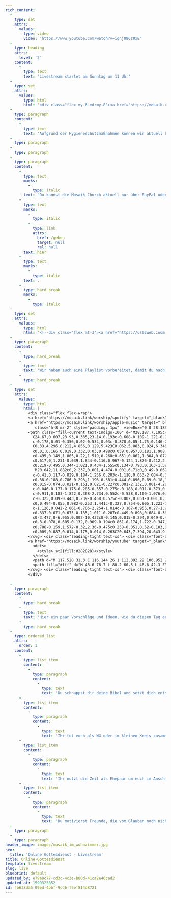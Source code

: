 ```yaml
---
rich_content:
  -
    type: set
    attrs:
      values:
        type: video
        video: 'https://www.youtube.com/watch?v=iqnj086z0xE'
  -
    type: heading
    attrs:
      level: '2'
    content:
      -
        type: text
        text: 'Livestream startet am Sonntag um 11 Uhr'
  -
    type: set
    attrs:
      values:
        type: html
        html: '<div class="flex my-6 md:my-8"><a href="https://mosaik-church.church.tools/publicgroup/566#/" target="_blank" class="w-auto no-underline text-teal-100 mt-2 md:mt-0 p-2 border-2 border-teal-600 flex rounded-sm items-center flex-shrink bg-teal-800 bg-opacity-25 hover:bg-teal-900 active:opacity-75 active:bg-teal-800"> <div class="leading-tight mb-1 content-start"> <div class="font-bold tracking-wide mb-2">Anmeldung zum Open-Air-Gottesdienst am 13. September um 10 Uhr</div> <div>Melde dich und deine Familie zum Gottesdienst an. Wenn du mit deiner WG kommst, meldet euch bitte einzeln an und schreibe in das Kommentarfeld, zu welchem Haushalt du gehörst.</div> </div><svg class="flex-shrink-0 self-start text-teal-100 opacity-75" xmlns="http://www.w3.org/2000/svg" width="24" height="24" viewBox="0 0 24 24" fill="none" stroke="currentColor" stroke-width="1.5" stroke-linecap="square" stroke-linejoin="arcs"><g fill="none" fill-rule="evenodd"><path d="M18 14v5a2 2 0 0 1-2 2H5a2 2 0 0 1-2-2V8c0-1.1.9-2 2-2h5M15 3h6v6M10 14L20.2 3.8"/></g></svg></a></div>'
  -
    type: paragraph
    content:
      -
        type: text
        text: 'Aufgrund der Hygieneschutzmaßnahmen können wir aktuell keinen Gottesdienst in der Römerstraße veranstalten. In Zukunft werden wir einige Open-Air-Gottesdienste anbieten, du kannst allerdings weiterhin den Gottesdienst in deinem Wohnzimmer verfolgen. Jeden Sonntag um 11 Uhr feiern wir gemeinsam per Livestream.'
  -
    type: paragraph
  -
    type: paragraph
  -
    type: paragraph
    content:
      -
        type: text
        marks:
          -
            type: italic
        text: "Du kannst die Mosaik Church aktuell nur über PayPal oder Überweisung unterstützen. Nähere Infos dazu findest du\_"
      -
        type: text
        marks:
          -
            type: italic
          -
            type: link
            attrs:
              href: /geben
              target: null
              rel: null
        text: hier
      -
        type: text
        marks:
          -
            type: italic
        text: .
      -
        type: hard_break
        marks:
          -
            type: italic
  -
    type: set
    attrs:
      values:
        type: html
        html: '<!--div class="flex mt-3"><a href="https://us02web.zoom.us/j/86589863862" target="_blank" class="no-underline text-blue-100 mt-2 md:mt-0 w-auto p-2 border border-blue-600 flex rounded items-center flex-shrink hover:bg-blue-900 active:opacity-75 active:bg-blue-800"> <div class="leading-tight text-xs"> <div class="font-bold tracking-wide">Zoom-Hangout</div> <span>um 12:30 Uhr</span> </div></a></div-->'
  -
    type: paragraph
    content:
      -
        type: hard_break
      -
        type: text
        text: 'Wir haben auch eine Playlist vorbereitet, damit du nach dem Livestream mit uns zusammen weiter beten und Gott groß machen kannst.'
      -
        type: hard_break
  -
    type: set
    attrs:
      values:
        type: html
        html: |
          <div class="flex flex-wrap">
          <a href="https://mosaik.link/worship/spotify" target="_blank" class="no-underline text-green-100 mr-4 mt-2 md:mt-0 w-auto p-2 border border-green-500 flex rounded items-center flex-shrink hover:bg-green-900 active:opacity-75 active:bg-green-800"> <svg class="h-8 mr-2" xmlns="http://www.w3.org/2000/svg" viewBox="0 0 168 168"><path fill="#1ED760" d="M83.996.277C37.747.277.253 37.77.253 84.019c0 46.251 37.494 83.741 83.743 83.741 46.254 0 83.744-37.49 83.744-83.741 0-46.246-37.49-83.738-83.745-83.738l.001-.004zm38.404 120.78a5.217 5.217 0 01-7.18 1.73c-19.662-12.01-44.414-14.73-73.564-8.07a5.222 5.222 0 01-6.249-3.93 5.213 5.213 0 013.926-6.25c31.9-7.291 59.263-4.15 81.337 9.34 2.46 1.51 3.24 4.72 1.73 7.18zm10.25-22.805c-1.89 3.075-5.91 4.045-8.98 2.155-22.51-13.839-56.823-17.846-83.448-9.764-3.453 1.043-7.1-.903-8.148-4.35a6.538 6.538 0 014.354-8.143c30.413-9.228 68.222-4.758 94.072 11.127 3.07 1.89 4.04 5.91 2.15 8.976v-.001zm.88-23.744c-26.99-16.031-71.52-17.505-97.289-9.684-4.138 1.255-8.514-1.081-9.768-5.219a7.835 7.835 0 015.221-9.771c29.581-8.98 78.756-7.245 109.83 11.202a7.823 7.823 0 012.74 10.733c-2.2 3.722-7.02 4.949-10.73 2.739z"></path></svg> <div class="leading-tight text-xs"> <div class="font-bold tracking-wide">Worship-Playlist</div> <span>auf Spotify anhören</span> </div> </a>
          <a href="https://mosaik.link/worship/apple-music" target="_blank" class="no-underline text-teal-100 mr-4 mt-2 md:mt-0 w-auto p-2 border border-teal-500 flex rounded items-center flex-shrink hover:bg-teal-900 active:opacity-75 active:bg-teal-800"> <svg xmlns="http://www.w3.org/2000/svg" xmlns:xlink="http://www.w3.org/1999/xlink" x="0px" y="0px"
          	 class="h-8 mr-2" style="padding: 1px"  viewBox="0 0 28.188 28.195" enable-background="new 0 0 28.188 28.195" xml:space="preserve">
          <path class="fill-current text-indigo-100" d="M28.187,7.195c-0.001-0.867-0.076-1.728-0.282-2.574c-0.372-1.536-1.247-2.713-2.561-3.573
          	C24.67,0.607,23.93,0.335,23.14,0.193c-0.608-0.109-1.221-0.159-1.838-0.177c-0.048-0.002-0.098-0.009-0.146-0.014H7.032
          	c-0.178,0.01-0.356,0.02-0.534,0.03c-0.878,0.05-1.75,0.146-2.575,0.472C2.351,1.126,1.219,2.21,0.555,3.768
          	C0.33,4.296,0.212,4.856,0.129,5.423C0.062,5.883,0.024,6.345,0.011,6.81C0.01,6.846,0.002,6.882-0.001,6.918v14.359
          	c0.01,0.166,0.019,0.332,0.03,0.498c0.059,0.957,0.181,1.908,0.584,2.787c0.764,1.668,2.041,2.764,3.799,3.291
          	c0.495,0.149,1.005,0.22,1.519,0.268c0.651,0.062,1.304,0.072,1.957,0.072c4.319,0,8.638,0,12.957-0.002
          	c0.617,0,1.231-0.039,1.844-0.116c0.967-0.124,1.876-0.412,2.697-0.952c0.988-0.65,1.729-1.512,2.208-2.594
          	c0.219-0.495,0.344-1.021,0.434-1.555c0.134-0.793,0.163-1.595,0.162-2.397C28.188,16.116,28.191,11.656,28.187,7.195
          	 M20.642,11.882c0,2.237,0.001,4.474-0.001,6.71c0,0.49-0.067,0.971-0.285,1.417c-0.339,0.694-0.894,1.13-1.63,1.339
          	c-0.41,0.117-0.829,0.184-1.256,0.203c-1.118,0.053-2.084-0.705-2.284-1.804c-0.166-0.907,0.268-1.907,1.221-2.374
          	c0.38-0.188,0.786-0.293,1.196-0.381c0.444-0.096,0.89-0.18,1.332-0.282c0.322-0.074,0.537-0.271,0.6-0.606
          	c0.015-0.074,0.021-0.151,0.021-0.227c0.001-2.132,0.001-4.263-0.001-6.394c0-0.073-0.012-0.147-0.03-0.217
          	c-0.046-0.177-0.175-0.285-0.357-0.275c-0.188,0.011-0.373,0.041-0.558,0.078c-0.893,0.176-1.785,0.357-2.677,0.537
          	c-0.911,0.183-1.822,0.368-2.734,0.552c-0.538,0.109-1.076,0.217-1.614,0.326c-0.019,0.004-0.038,0.01-0.056,0.015
          	c-0.325,0.09-0.443,0.239-0.458,0.575c-0.002,0.051-0.001,0.102-0.001,0.154c-0.001,3.056,0,6.113-0.002,9.168
          	c0,0.494-0.055,0.982-0.253,1.441c-0.327,0.754-0.905,1.223-1.685,1.45c-0.412,0.119-0.835,0.187-1.263,0.202
          	c-1.126,0.042-2.061-0.706-2.254-1.814c-0.167-0.955,0.27-1.98,1.354-2.439c0.419-0.176,0.859-0.273,1.301-0.365
          	c0.337-0.071,0.675-0.135,1.011-0.207c0.449-0.098,0.684-0.38,0.703-0.839c0.002-0.06,0.001-0.117,0.001-0.177
          	c0-3.477,0-6.955,0.002-10.432c0-0.145,0.015-0.294,0.049-0.435c0.082-0.335,0.321-0.526,0.641-0.609
          	c0.3-0.078,0.605-0.132,0.909-0.194c0.861-0.174,1.722-0.347,2.583-0.52c0.89-0.18,1.779-0.359,2.669-0.539
          	c0.786-0.159,1.572-0.32,2.36-0.475c0.258-0.051,0.52-0.103,0.78-0.124c0.364-0.029,0.614,0.2,0.651,0.566
          	c0.009,0.087,0.014,0.175,0.014,0.263C20.643,7.394,20.643,9.638,20.642,11.882L20.642,11.882z"/>
          </svg> <div class="leading-tight text-xs"> <div class="font-bold tracking-wide">Worship-Playlist</div> <span>auf Apple Music anhören</span> </div> </a>
          <a href="https://mosaik.link/worship/youtube" target="_blank" class="no-underline text-red-100 mt-2 md:mt-0 w-auto p-2 border border-red-600 flex rounded items-center flex-shrink hover:bg-red-900 active:opacity-75 active:bg-red-800"> <svg class="h-8 mr-2"  viewBox="0 0 120 120" xmlns="http://www.w3.org/2000/svg">
            <defs>
              <style>.st2{fill:#282828}</style>
            </defs>
            <path d="M 117.528 31.3 C 116.144 26.1 112.092 22 106.952 20.6 C 97.561 18 60 18 60 18 C 60 18 22.438 18 13.048 20.5 C 8.007 21.9 3.855 26.1 2.471 31.3 C 0 40.8 0 60.5 0 60.5 C 0 60.5 0 80.3 2.471 89.7 C 3.855 94.9 7.908 99 13.048 100.4 C 22.537 103 60 103 60 103 C 60 103 97.561 103 106.952 100.5 C 112.092 99.1 116.144 95 117.528 89.8 C 120 80.3 120 60.6 120 60.6 C 120 60.6 120.098 40.8 117.528 31.3 Z" fill="red"/>
            <path fill="#fff" d="M 48.6 78.7 L 80.2 60.5 L 48.6 42.3 Z"/>
          </svg> <div class="leading-tight text-xs"> <div class="font-bold tracking-wide">Worship-Playlist</div> <span>auf Youtube ansehen</span> </div> </a>
          </div>
          
  -
    type: paragraph
    content:
      -
        type: hard_break
      -
        type: text
        text: 'Hier ein paar Vorschläge und Ideen, wie du diesen Tag erleben könntest:'
      -
        type: hard_break
  -
    type: ordered_list
    attrs:
      order: 1
    content:
      -
        type: list_item
        content:
          -
            type: paragraph
            content:
              -
                type: text
                text: 'Du schnappst dir deine Bibel und setzt dich entspannt mit einem Kaffee vor den Bildschirm.'
      -
        type: list_item
        content:
          -
            type: paragraph
            content:
              -
                type: text
                text: 'Ihr tut euch als WG oder im kleinen Kreis zusammen und hängt eine starke Gebets- und Lobpreiszeit an den Gottesdienst hinten dran.'
      -
        type: list_item
        content:
          -
            type: paragraph
            content:
              -
                type: text
                text: 'Ihr nutzt die Zeit als Ehepaar um euch im Anschluss an die Predigt auszutauschen und zusammen zu beten.'
      -
        type: list_item
        content:
          -
            type: paragraph
            content:
              -
                type: text
                text: 'Du motivierst Freunde, die vom Glauben noch nicht so viel wissen, sich einfach auch vor ihren Bildschirm zu setzen und dabei zu sein.'
  -
    type: paragraph
  -
    type: paragraph
header_image: images/mosaik_im_wohnzimmer.jpg
seo:
  title: 'Online Gottesdienst - Livestream'
title: Online-Gottesdienst
template: livestream
slug: live
blueprint: default
updated_by: e79a8c77-cd3c-4c3e-b80d-41ca2e46cad2
updated_at: 1599325852
id: 4b638da5-09ed-4bbf-9cd6-f6ef814d8721
---
```

